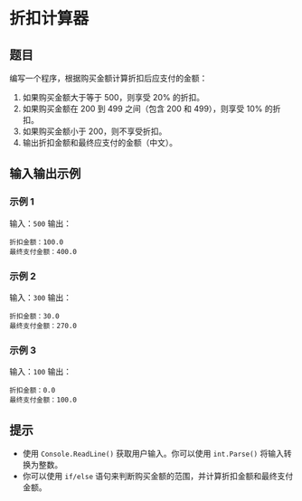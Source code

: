 # 折扣计算器

## 题目

编写一个程序，根据购买金额计算折扣后应支付的金额：

1. 如果购买金额大于等于 500，则享受 20% 的折扣。
2. 如果购买金额在 200 到 499 之间（包含 200 和 499），则享受 10% 的折扣。
3. 如果购买金额小于 200，则不享受折扣。
4. 输出折扣金额和最终应支付的金额（中文）。

## 输入输出示例

### 示例 1

输入：`500`
输出：

```plaintext
折扣金额：100.0
最终支付金额：400.0
```

### 示例 2

输入：`300`
输出：

```plaintext
折扣金额：30.0
最终支付金额：270.0
```

### 示例 3

输入：`100`
输出：

```plaintext
折扣金额：0.0
最终支付金额：100.0
```

## 提示

* 使用 `Console.ReadLine()` 获取用户输入。你可以使用 `int.Parse()` 将输入转换为整数。
* 你可以使用 `if/else` 语句来判断购买金额的范围，并计算折扣金额和最终支付金额。
